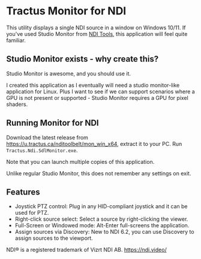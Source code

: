 ﻿# Tractus Monitor for NDI

This utility displays a single NDI source in a window on Windows 10/11. If you've used Studio Monitor from [NDI Tools](https://ndi.video/tools/), this application will feel quite familiar.

## Studio Monitor exists - why create this?

Studio Monitor is awesome, and you should use it.

I created this application as I eventually will need a studio monitor-like application for Linux. Plus I want to see if we can
support scenarios where a GPU is not present or supported - Studio Monitor requires a GPU for pixel shaders.

## Running Monitor for NDI

Download the latest release from https://u.tractus.ca/nditoolbelt/mon_win_x64, extract it to your PC. Run `Tractus.Ndi.SdlMonitor.exe`.

Note that you can launch multiple copies of this application.

Unlike regular Studio Monitor, this does not remember any settings on exit.

## Features

- Joystick PTZ control: Plug in any HID-compliant joystick and it can be used for PTZ.
- Right-click source select: Select a source by right-clicking the viewer.
- Full-Screen or Windowed mode: Alt-Enter full-screens the application.
- Assign sources via Discovery: New to NDI 6.2, you can use Discovery to assign sources to the viewport.

NDI® is a registered trademark of Vizrt NDI AB. https://ndi.video/